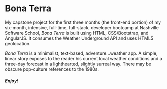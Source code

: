 # **Bona Terra**
My capstone project for the first three months (the front-end portion) of my six-month, intensive, full-time, full-stack, developer bootcamp at Nashville Software School, *Bona Terra* is built using HTML, CSS/Bootstrap, and AngularJS. It consumes the Weather Underground API and uses HTML5 geolocation.

*Bona Terra* is a minimalist, text-based, adventure...weather app. A simple, linear story exposes to the reader his current local weather conditions and a three-day forecast in a lighthearted, slightly surreal way. There may be obscure pop-culture references to the 1980s. 

##### Enjoy!
